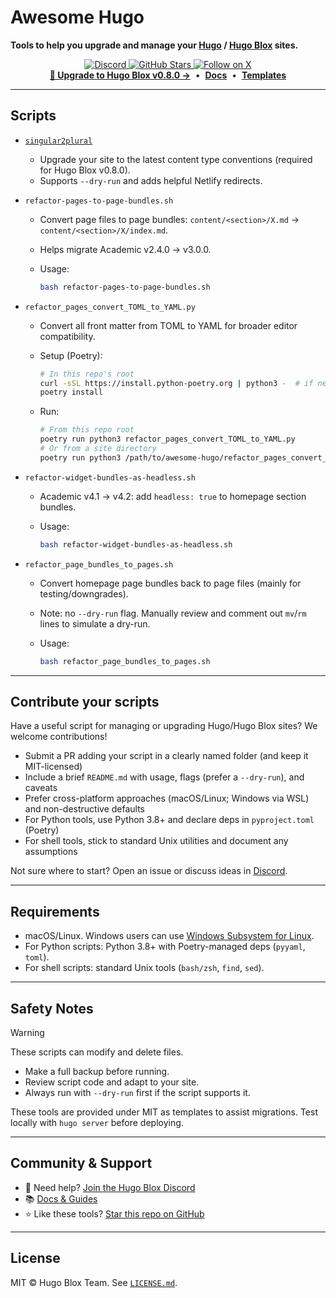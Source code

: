 <!-- markdownlint-disable MD033 -->
<p align="center">
  <h1>Awesome Hugo</h1>
  <p><strong>Tools to help you upgrade and manage your <a href="https://gohugo.io/">Hugo</a> / <a href="https://hugoblox.com/?utm_source=github&utm_medium=awesome-hugo">Hugo Blox</a> sites.</strong></p>
</p>
<!-- markdownlint-enable MD033 -->

<!-- markdownlint-disable MD033 -->
<p align="center">
  <a href="https://discord.gg/z8wNYzb">
    <img src="https://img.shields.io/discord/722225264733716590?label=Join%20Discord&style=social" alt="Discord">
  </a>
  <a href="https://github.com/HugoBlox/awesome-hugo">
    <img src="https://img.shields.io/github/stars/HugoBlox/awesome-hugo?label=Star%20this%20repo&style=social" alt="GitHub Stars">
  </a>
  <a href="https://x.com/BuildLore">
    <img src="https://img.shields.io/twitter/follow/BuildLore?label=Follow&style=social" alt="Follow on X">
  </a>
  <br/>
  <a href="./singular2plural/README.md"><b>🚀 Upgrade to Hugo Blox v0.8.0 →</b></a>
  &nbsp;•&nbsp;
  <a href="https://docs.hugoblox.com/?utm_source=github&utm_medium=awesome-hugo"><b>Docs</b></a>
  &nbsp;•&nbsp;
  <a href="https://hugoblox.com/templates?utm_source=github&utm_medium=awesome-hugo"><b>Templates</b></a>
</p>
<!-- markdownlint-enable MD033 -->

---

## Scripts

- [`singular2plural`](./singular2plural/README.md)
  - Upgrade your site to the latest content type conventions (required for Hugo Blox v0.8.0).
  - Supports `--dry-run` and adds helpful Netlify redirects.

- `refactor-pages-to-page-bundles.sh`
  - Convert page files to page bundles: `content/<section>/X.md` → `content/<section>/X/index.md`.
  - Helps migrate Academic v2.4.0 → v3.0.0.
  - Usage:

    ```bash
    bash refactor-pages-to-page-bundles.sh
    ```

- `refactor_pages_convert_TOML_to_YAML.py`
  - Convert all front matter from TOML to YAML for broader editor compatibility.
  - Setup (Poetry):

    ```bash
    # In this repo's root
    curl -sSL https://install.python-poetry.org | python3 -  # if needed
    poetry install
    ```

  - Run:

    ```bash
    # From this repo root
    poetry run python3 refactor_pages_convert_TOML_to_YAML.py
    # Or from a site directory
    poetry run python3 /path/to/awesome-hugo/refactor_pages_convert_TOML_to_YAML.py
    ```

- `refactor-widget-bundles-as-headless.sh`
  - Academic v4.1 → v4.2: add `headless: true` to homepage section bundles.
  - Usage:

    ```bash
    bash refactor-widget-bundles-as-headless.sh
    ```

- `refactor_page_bundles_to_pages.sh`
  - Convert homepage page bundles back to page files (mainly for testing/downgrades).
  - Note: no `--dry-run` flag. Manually review and comment out `mv`/`rm` lines to simulate a dry-run.
  - Usage:

    ```bash
    bash refactor_page_bundles_to_pages.sh
    ```

---

## Contribute your scripts

Have a useful script for managing or upgrading Hugo/Hugo Blox sites? We welcome contributions!

- Submit a PR adding your script in a clearly named folder (and keep it MIT-licensed)
- Include a brief `README.md` with usage, flags (prefer a `--dry-run`), and caveats
- Prefer cross-platform approaches (macOS/Linux; Windows via WSL) and non-destructive defaults
- For Python tools, use Python 3.8+ and declare deps in `pyproject.toml` (Poetry)
- For shell tools, stick to standard Unix utilities and document any assumptions

Not sure where to start? Open an issue or discuss ideas in [Discord](https://discord.gg/z8wNYzb).

---

## Requirements

- macOS/Linux. Windows users can use [Windows Subsystem for Linux](https://learn.microsoft.com/windows/wsl/).
- For Python scripts: Python 3.8+ with Poetry-managed deps (`pyyaml`, `toml`).
- For shell scripts: standard Unix tools (`bash/zsh`, `find`, `sed`).

---

## Safety Notes

> [!WARNING]
> These scripts can modify and delete files.
>
> - Make a full backup before running.
> - Review script code and adapt to your site.
> - Always run with `--dry-run` first if the script supports it.

These tools are provided under MIT as templates to assist migrations. Test locally with `hugo server` before deploying.

---

## Community & Support

- 💬 Need help? [Join the Hugo Blox Discord](https://discord.gg/z8wNYzb)
- 📚 [Docs & Guides](https://docs.hugoblox.com/?utm_source=github&utm_medium=awesome-hugo)
- ⭐ Like these tools? [Star this repo on GitHub](https://github.com/HugoBlox/awesome-hugo)

---

## License

MIT © Hugo Blox Team. See [`LICENSE.md`](./LICENSE.md).
